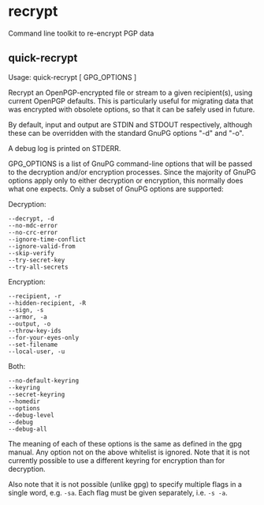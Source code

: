 # recrypt
Command line toolkit to re-encrypt PGP data

## quick-recrypt

Usage: quick-recrypt [ GPG_OPTIONS ]

Recrypt an OpenPGP-encrypted file or stream to a given recipient(s), using
current OpenPGP defaults. This is particularly useful for migrating data that
was encrypted with obsolete options, so that it can be safely used in future.

By default, input and output are STDIN and STDOUT respectively, although these
can be overridden with the standard GnuPG options "-d" and "-o".

A debug log is printed on STDERR.

GPG_OPTIONS is a list of GnuPG command-line options that will be passed to the
decryption and/or encryption processes. Since the majority of GnuPG options
apply only to either decryption or encryption, this normally does what one
expects. Only a subset of GnuPG options are supported:

Decryption:

    --decrypt, -d
    --no-mdc-error
    --no-crc-error
    --ignore-time-conflict
    --ignore-valid-from
    --skip-verify
    --try-secret-key
    --try-all-secrets

Encryption:

    --recipient, -r
    --hidden-recipient, -R
    --sign, -s
    --armor, -a
    --output, -o
    --throw-key-ids
    --for-your-eyes-only
    --set-filename
    --local-user, -u

Both:

    --no-default-keyring
    --keyring
    --secret-keyring
    --homedir
    --options
    --debug-level
    --debug
    --debug-all

The meaning of each of these options is the same as defined in the gpg manual.
Any option not on the above whitelist is ignored. Note that it is not currently
possible to use a different keyring for encryption than for decryption.

Also note that it is not possible (unlike gpg) to specify multiple flags in
a single word, e.g. `-sa`. Each flag must be given separately, i.e. `-s -a`.
